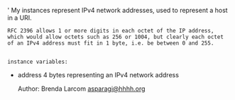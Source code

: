 '
	My instances represent IPv4 network addresses, used to represent a host in a URI.  

	RFC 2396 allows 1 or more digits in each octet of the IP address, which would allow octets such as 256 or 1004, but clearly each octet of an IPv4 address must fit in 1 byte, i.e. be between 0 and 255.


	instance variables:

-	address		4 bytes representing an IPv4 network address


	Author: Brenda Larcom <asparagi@hhhh.org>